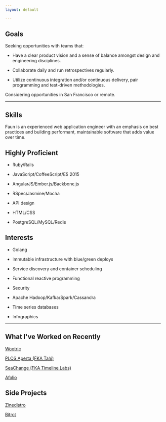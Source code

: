 ```yaml
---
layout: default

---
```

## Goals

Seeking opportunities with teams that:

- Have a clear product vision and a sense of balance amongst design and engineering disciplines.

- Collaborate daily and run retrospectives regularly.

- Utilize continuous integration and/or continuous delivery, pair programming and test-driven methodologies.

Considering opportunities in San Francisco or remote. 

---

## Skills

Faun is an experienced web application engineer with an emphasis on best practices and building performant, maintainable software that adds value over time.

## Highly Proficient

- Ruby/Rails

- JavaScript/CoffeeScript/ES 2015

- AngularJS/Ember.js/Backbone.js

- RSpec/Jasmine/Mocha

- API design

- HTML/CSS

- PostgreSQL/MySQL/Redis

## Interests

- Golang

- Immutable infrastructure with blue/green deploys

- Service discovery and container scheduling

- Functional reactive programming

- Security

- Apache Hadoop/Kafka/Spark/Cassandra

- Time series databases

- Infographics

---

## What I've Worked on Recently

[Wootric](https://www.wootric.com)

[PLOS Aperta (FKA Tahi)](http://blogs.plos.org/plos/2015/07/publishing-initiatives-at-plos-a-look-back-and-a-look-ahead/)

[SeaChange (FKA Timeline Labs)](http://www.schange.com/)

[Afolio](https://www.afolio.com)

## Side Projects

[Zinedistro](https://github.com/zinedistro/zinedistro)

[Bitrot](https://github.com/ggilder/bitrot)

